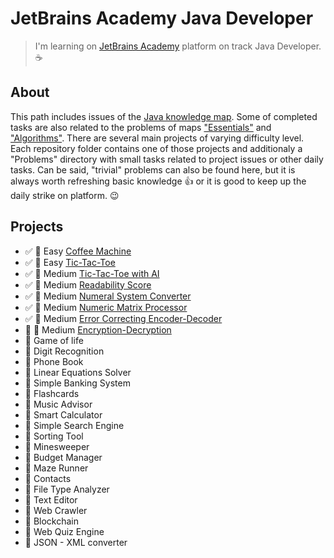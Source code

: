 # JetBrains Academy Java Developer

> I'm learning on [JetBrains Academy](https://www.jetbrains.com/academy/) platform on track Java Developer. :coffee:

## About
This path includes issues of the [Java knowledge map](https://hyperskill.org/knowledge-map/73?v=table).
Some of completed tasks are also related to the problems of maps ["Essentials"](https://hyperskill.org/knowledge-map/357?v=table) and ["Algorithms"](https://hyperskill.org/knowledge-map/521?v=table).
There are several main projects of varying difficulty level. 
Each repository folder contains one of those projects and additionaly a "Problems" directory with small tasks related to project issues or other daily tasks.
Can be said, "trivial" problems can also be found here, but it is always worth refreshing basic knowledge :+1: or it is good to keep up the daily strike on platform. :wink:

## Projects
* :white_check_mark: :muscle: Easy   [Coffee Machine](Coffee%20Machine)
* :white_check_mark: :muscle: Easy   [Tic-Tac-Toe](TicTacToe)
* :white_check_mark: :muscle: Medium [Tic-Tac-Toe with AI](Tic-Tac-Toe%20with%20AI)
* :white_check_mark: :muscle: Medium [Readability Score](Readability%20Score)
* :white_check_mark: :muscle: Medium [Numeral System Converter](Numeral%20System%20Converter)
* :white_check_mark: :muscle: Medium [Numeric Matrix Processor](Numeric%20Matrix%20Processor)
* :white_check_mark: :muscle: Medium [Error Correcting Encoder-Decoder](Error%20Correcting%20Encoder-Decoder)
* :construction: :muscle: Medium [Encryption-Decryption](Encryption-Decryption)
* :black_square_button: Game of life
* :black_square_button: Digit Recognition
* :black_square_button: Phone Book
* :black_square_button: Linear Equations Solver
* :black_square_button: Simple Banking System
* :black_square_button: Flashcards
* :black_square_button: Music Advisor
* :black_square_button: Smart Calculator
* :black_square_button: Simple Search Engine
* :black_square_button: Sorting Tool
* :black_square_button: Minesweeper
* :black_square_button: Budget Manager
* :black_square_button: Maze Runner
* :black_square_button: Contacts
* :black_square_button: File Type Analyzer
* :black_square_button: Text Editor
* :black_square_button: Web Crawler
* :black_square_button: Blockchain
* :black_square_button: Web Quiz Engine
* :black_square_button: JSON - XML converter
